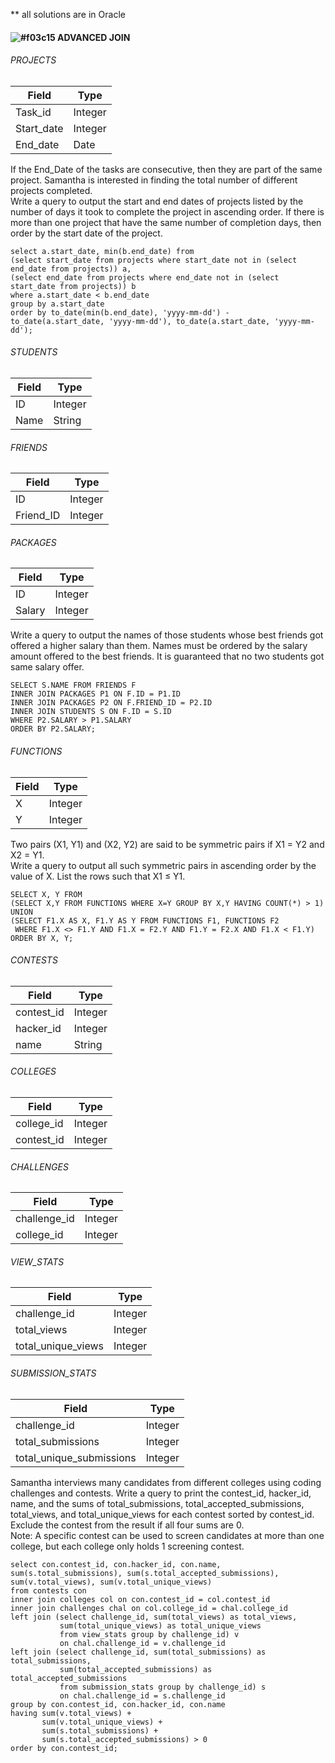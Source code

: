 ** all solutions are in Oracle
#### ![#f03c15](https://via.placeholder.com/15/f03c15/000000?text=+) ADVANCED JOIN
  
###### PROJECTS 
| Field       | Type |
|--------------|------------|
Task_id          | Integer
Start_date        | Integer
End_date | Date
  
If the End_Date of the tasks are consecutive, then they are part of the same project. Samantha is interested in finding the total number of different projects completed.  
Write a query to output the start and end dates of projects listed by the number of days it took to complete the project in ascending order. If there is more than one project that have the same number of completion days, then order by the start date of the project.
  
```
select a.start_date, min(b.end_date) from
(select start_date from projects where start_date not in (select end_date from projects)) a,
(select end_date from projects where end_date not in (select start_date from projects)) b
where a.start_date < b.end_date
group by a.start_date
order by to_date(min(b.end_date), 'yyyy-mm-dd') - to_date(a.start_date, 'yyyy-mm-dd'), to_date(a.start_date, 'yyyy-mm-dd');
```
  
###### STUDENTS 
| Field       | Type |
|--------------|------------|
ID          | Integer
Name        | String
  
###### FRIENDS 
| Field       | Type |
|--------------|------------|
ID          | Integer
Friend_ID        | Integer
  
###### PACKAGES 
| Field       | Type |
|--------------|------------|
ID          | Integer
Salary        | Integer
  
Write a query to output the names of those students whose best friends got offered a higher salary than them. Names must be ordered by the salary amount offered to the best friends. It is guaranteed that no two students got same salary offer.  
  
```
SELECT S.NAME FROM FRIENDS F 
INNER JOIN PACKAGES P1 ON F.ID = P1.ID
INNER JOIN PACKAGES P2 ON F.FRIEND_ID = P2.ID
INNER JOIN STUDENTS S ON F.ID = S.ID
WHERE P2.SALARY > P1.SALARY
ORDER BY P2.SALARY;
```
  
###### FUNCTIONS 
| Field       | Type |
|--------------|------------|
X          | Integer
Y        | Integer
  
Two pairs (X1, Y1) and (X2, Y2) are said to be symmetric pairs if X1 = Y2 and X2 = Y1.  
Write a query to output all such symmetric pairs in ascending order by the value of X. List the rows such that X1 ≤ Y1.  
  
```
SELECT X, Y FROM 
(SELECT X,Y FROM FUNCTIONS WHERE X=Y GROUP BY X,Y HAVING COUNT(*) > 1)
UNION
(SELECT F1.X AS X, F1.Y AS Y FROM FUNCTIONS F1, FUNCTIONS F2 
 WHERE F1.X <> F1.Y AND F1.X = F2.Y AND F1.Y = F2.X AND F1.X < F1.Y)
ORDER BY X, Y;
```
  
###### CONTESTS 
| Field       | Type |
|--------------|------------|
contest_id         | Integer
hacker_id        | Integer
name | String
  
###### COLLEGES 
| Field       | Type |
|--------------|------------|
college_id          | Integer
contest_id        | Integer
  
###### CHALLENGES 
| Field       | Type |
|--------------|------------|
challenge_id          | Integer
college_id        | Integer
  
###### VIEW_STATS 
| Field       | Type |
|--------------|------------|
challenge_id          | Integer
total_views        | Integer
total_unique_views        | Integer
  
###### SUBMISSION_STATS 
| Field       | Type |
|--------------|------------|
challenge_id          | Integer
total_submissions        | Integer
total_unique_submissions        | Integer
  
Samantha interviews many candidates from different colleges using coding challenges and contests. Write a query to print the contest_id, hacker_id, name, and the sums of total_submissions, total_accepted_submissions, total_views, and total_unique_views for each contest sorted by contest_id. Exclude the contest from the result if all four sums are 0.  
Note: A specific contest can be used to screen candidates at more than one college, but each college only holds 1 screening contest.  
  
```
select con.contest_id, con.hacker_id, con.name, 
sum(s.total_submissions), sum(s.total_accepted_submissions), 
sum(v.total_views), sum(v.total_unique_views)
from contests con
inner join colleges col on con.contest_id = col.contest_id
inner join challenges chal on col.college_id = chal.college_id
left join (select challenge_id, sum(total_views) as total_views, 
           sum(total_unique_views) as total_unique_views 
           from view_stats group by challenge_id) v 
           on chal.challenge_id = v.challenge_id
left join (select challenge_id, sum(total_submissions) as total_submissions,
           sum(total_accepted_submissions) as total_accepted_submissions 
           from submission_stats group by challenge_id) s 
           on chal.challenge_id = s.challenge_id
group by con.contest_id, con.hacker_id, con.name
having sum(v.total_views) + 
       sum(v.total_unique_views) + 
       sum(s.total_submissions) + 
       sum(s.total_accepted_submissions) > 0
order by con.contest_id;
```
